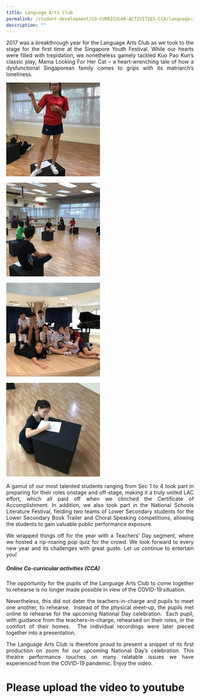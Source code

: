```yaml
---
title: Language Arts Club
permalink: /student-development/CO-CURRICULAR-ACTIVITIES-CCA/language-arts-club/
description: ""
---
```


<p style="text-align: justify;"> 2017 was a breakthrough year for the Language Arts Club as we took to the stage for the first time at the Singapore Youth Festival. While our hearts were filled with trepidation, we nonetheless gamely tackled Kuo Pao Kun’s classic play, Mama Looking For Her Cat – a heart-wrenching tale of how a dysfunctional Singaporean family comes to grips with its matriarch’s loneliness. </p>

<a href="/images/CCA%20Language%20Arts%20Club/LAC-1-250x250.jpg" target = "_blank"> <img src="/images/CCA%20Language%20Arts%20Club/LAC-1-250x250.jpg" 
     style="width:50%"></a>

<a href="/images/CCA%20Language%20Arts%20Club/LAC-2-250x250.jpg" target = "_blank"> <img src="/images/CCA%20Language%20Arts%20Club/LAC-2-250x250.jpg" 
     style="width:50%"></a>
		 
<a href="/images/CCA%20Language%20Arts%20Club/LAC-3-250x250.jpg" target = "_blank"> <img src="/images/CCA%20Language%20Arts%20Club/LAC-3-250x250.jpg" 
     style="width:50%"></a>
		 
<a href="/images/CCA%20Language%20Arts%20Club/LAC-4-250x250.jpg" target = "_blank"> <img src="/images/CCA%20Language%20Arts%20Club/LAC-4-250x250.jpg" 
     style="width:50%"></a>
		 
<p style="text-align: justify;"> A gamut of our most talented students ranging from Sec 1 to 4 took part in preparing for their roles onstage and off-stage, making it a truly united LAC effort, which all paid off when we clinched the Certificate of Accomplishment. In addition, we also took part in the National Schools Literature Festival, fielding two teams of Lower Secondary students for the Lower Secondary Book Trailer and Choral Speaking competitions, allowing the students to gain valuable public performance exposure. </p>

<p style="text-align: justify;"> We wrapped things off for the year with a Teachers’ Day segment, where we hosted a rip-roaring pop quiz for the crowd. We look forward to every new year and its challenges with great gusto. Let us continue to entertain you! </p>

##### **Online Co-curricular activities (_CCA_)**

<p style="text-align: justify;"> The opportunity for the pupils of the Language Arts Club to come together to rehearse is no longer made possible in view of the COVID-19 situation. </p>

<p style="text-align: justify;"> Nevertheless, this did not deter the teachers-in-charge and pupils to meet one another, to rehearse.  Instead of the physical meet-up, the pupils met online to rehearse for the upcoming National Day celebration.  Each pupil, with guidance from the teachers-in-charge, rehearsed on their roles, in the comfort of their homes.  The individual recordings were later pieced together into a presentation. </p>

<p style="text-align: justify;"> The Language Arts Club is therefore proud to present a snippet of its first production on zoom for our upcoming National Day’s celebration. This theatre performance touches on many relatable issues we have experienced from the COVID-19 pandemic. Enjoy the video. </p>

# Please upload the video to youtube